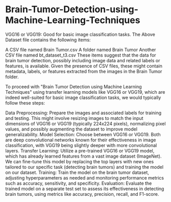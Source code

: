# Brain-Tumor-Detection-using-Machine-Learning-Techniques
VGG16 or VGG19: Good for basic image classification tasks.
The Above Dataset file contains the following items:

A CSV file named Brain Tumor.csv
A folder named Brain Tumor
Another CSV file named bt_dataset_t3.csv
These items suggest that the data for brain tumor detection, possibly including image data and related labels or features, is available. Given the presence of CSV files, these might contain metadata, labels, or features extracted from the images in the Brain Tumor folder.

To proceed with "Brain Tumor Detection using Machine Learning Techniques" using transfer learning models like VGG16 or VGG19, which are indeed well-suited for basic image classification tasks, we would typically follow these steps:

Data Preprocessing: Prepare the images and associated labels for training and testing. This might involve resizing images to match the input dimensions of VGG16 or VGG19 (typically 224x224 pixels), normalizing pixel values, and possibly augmenting the dataset to improve model generalizability.
Model Selection: Choose between VGG16 or VGG19. Both are deep convolutional networks known for their effectiveness in image classification, with VGG19 being slightly deeper with more convolutional layers.
Transfer Learning: Utilize a pre-trained VGG16 or VGG19 model, which has already learned features from a vast image dataset (ImageNet). We can fine-tune this model by replacing the top layers with new ones tailored to our specific task (detecting brain tumors) and training the model on our dataset.
Training: Train the model on the brain tumor dataset, adjusting hyperparameters as needed and monitoring performance metrics such as accuracy, sensitivity, and specificity.
Evaluation: Evaluate the trained model on a separate test set to assess its effectiveness in detecting brain tumors, using metrics like accuracy, precision, recall, and F1-score.
